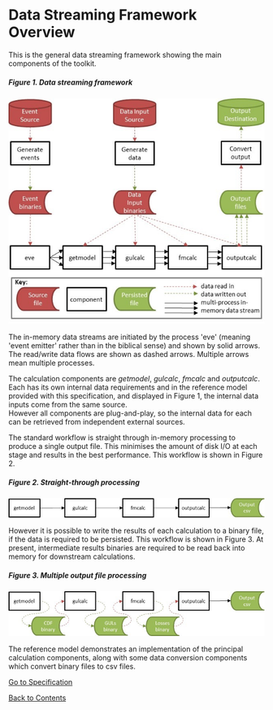 # Data Streaming Framework Overview

This is the general data streaming framework showing the main components of the toolkit.

##### Figure 1. Data streaming framework
![alt text](img/DataStreamFramework.jpg "Data Streaming Framework")

The in-memory data streams are initiated by the process 'eve' (meaning 'event emitter' rather than in the biblical sense) and shown by solid arrows. The read/write data flows are shown as dashed arrows. Multiple arrows mean multiple processes. 

The calculation components are *getmodel*, *gulcalc*, *fmcalc* and *outputcalc*. Each has its own internal data requirements and in the reference model provided with this specification, and displayed in Figure 1, the internal data inputs come from the same source.  
However all components are plug-and-play, so the internal data for each can be retrieved from independent external sources. 

The standard workflow is straight through in-memory processing to produce a single output file.  This minimises the amount of disk I/O at each stage and results in the best performance. This workflow is shown in Figure 2.

##### Figure 2. Straight-through processing
![alt text](img/SingleOutput.jpg "Straight-through processing")

However it is possible to write the results of each calculation to a binary file, if the data is required to be persisted. This workflow is shown in Figure 3.
At present, intermediate results binaries are required to be read back into memory for downstream calculations.

##### Figure 3. Multiple output file processing
![alt text](img/MultipleOutput1.jpg "Multiple output file processing")

The reference model demonstrates an implementation of the principal calculation components, along with some data conversion components which convert binary files to csv files. 

[Go to Specification](Specification.md)

[Back to Contents](Contents.md)
